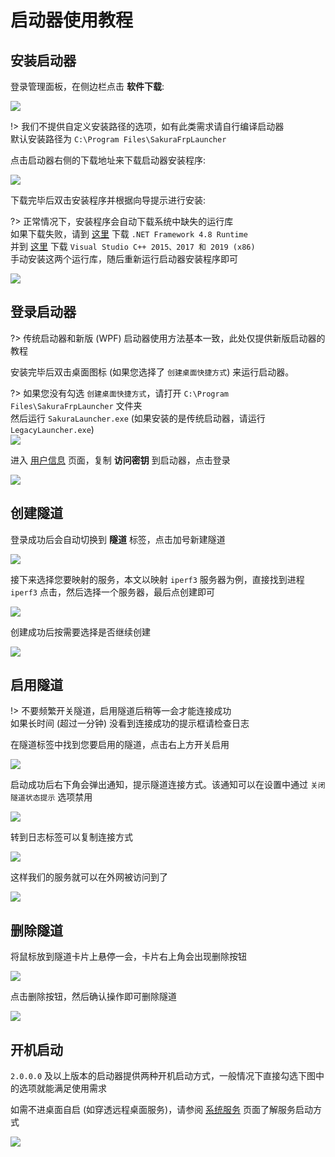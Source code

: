 # 启动器使用教程

## 安装启动器

登录管理面板，在侧边栏点击 **软件下载**:

![](../_images/download.png)

!> 我们不提供自定义安装路径的选项，如有此类需求请自行编译启动器  
默认安装路径为 `C:\Program Files\SakuraFrpLauncher`

点击启动器右侧的下载地址来下载启动器安装程序:

![](_images/usage-0.png)

下载完毕后双击安装程序并根据向导提示进行安装:

?> 正常情况下，安装程序会自动下载系统中缺失的运行库  
如果下载失败，请到 [这里](https://dotnet.microsoft.com/download/dotnet-framework/net48 ':target=_blank') 下载 `.NET Framework 4.8 Runtime`  
并到 [这里](https://support.microsoft.com/zh-cn/help/2977003/the-latest-supported-visual-c-downloads ':target=_blank') 下载 `Visual Studio C++ 2015、2017 和 2019 (x86)`  
手动安装这两个运行库，随后重新运行启动器安装程序即可

![](_images/usage-1.png)

## 登录启动器

?> 传统启动器和新版 (WPF) 启动器使用方法基本一致，此处仅提供新版启动器的教程

安装完毕后双击桌面图标 (如果您选择了 `创建桌面快捷方式`) 来运行启动器。

?> 如果您没有勾选 `创建桌面快捷方式`，请打开 `C:\Program Files\SakuraFrpLauncher` 文件夹  
然后运行 `SakuraLauncher.exe`  (如果安装的是传统启动器，请运行 `LegacyLauncher.exe`)  
![](_images/usage-2.png)

进入 [用户信息](https://www.natfrp.com/user/profile ':target=_blank') 页面，复制 **访问密钥** 到启动器，点击登录

![](_images/usage-3.png)

## 创建隧道

登录成功后会自动切换到 **隧道** 标签，点击加号新建隧道

![](_images/usage-4.png)

接下来选择您要映射的服务，本文以映射 `iperf3` 服务器为例，直接找到进程 `iperf3` 点击，然后选择一个服务器，最后点创建即可

![](_images/usage-5.png)

创建成功后按需要选择是否继续创建

![](_images/usage-6.png)

## 启用隧道

!> 不要频繁开关隧道，启用隧道后稍等一会才能连接成功  
如果长时间 (超过一分钟) 没看到连接成功的提示框请检查日志

在隧道标签中找到您要启用的隧道，点击右上方开关启用

![](_images/usage-7.png)

启动成功后右下角会弹出通知，提示隧道连接方式。该通知可以在设置中通过 `关闭隧道状态提示` 选项禁用

![](_images/usage-8.png)

转到日志标签可以复制连接方式

![](_images/usage-9.png)

这样我们的服务就可以在外网被访问到了

![](_images/usage-10.png)

## 删除隧道

将鼠标放到隧道卡片上悬停一会，卡片右上角会出现删除按钮

![](_images/usage-11.png)

点击删除按钮，然后确认操作即可删除隧道

![](_images/usage-12.png)

## 开机启动

`2.0.0.0` 及以上版本的启动器提供两种开机启动方式，一般情况下直接勾选下图中的选项就能满足使用需求

如需不进桌面自启 (如穿透远程桌面服务)，请参阅 [系统服务](/launcher/service) 页面了解服务启动方式

![](_images/usage-13.png)

